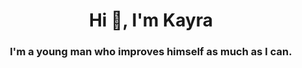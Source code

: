 <h1 align="center">Hi 👋, I'm Kayra</h1>
<h3 align="center">I'm a young man who improves himself as much as I can.</h3>
